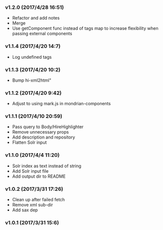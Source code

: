 ### v1.2.0	(2017/4/28 16:51)
* Refactor and add notes
* Merge
* Use getComponent func instead of tags map to increase flexibility when passing external components

### v1.1.4	(2017/4/20 14:7)
* Log undefined tags

### v1.1.3	(2017/4/20 10:2)
* Bump hi-xml2html"

### v1.1.2	(2017/4/20 9:42)
* Adjust to using mark.js in mondrian-components

### v1.1.1	(2017/4/10 20:59)
* Pass query to Body/HireHighlighter
* Remove unnecessary props
* Add description and repository
* Flatten Solr input

### v1.1.0	(2017/4/4 11:20)
* Solr index as text instead of string
* Add Solr input file
* Add output dir to README

### v1.0.2	(2017/3/31 17:26)
* Clean up after failed fetch
* Remove xml sub-dir
* Add sax dep

### v1.0.1	(2017/3/31 15:6)
